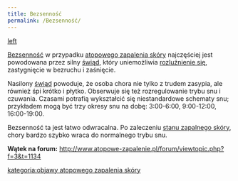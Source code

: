 ```yaml
---
title: Bezsenność
permalink: /Bezsenność/
---
```


[left](/Grafika:Sen.png "wikilink")

[Bezsenność](/atopedia/Bezsenność "wikilink") w przypadku [atopowego zapalenia skóry](/atopedia/atopowe_zapalenie_skóry "wikilink") najczęściej jest powodowana przez silny [świąd](/atopedia/świąd "wikilink"), który uniemożliwia [rozluźnienie się](/atopedia/techniki_relaksacyjne "wikilink"), zastygnięcie w bezruchu i zaśnięcie.

Nasilony [świąd](/atopedia/świąd "wikilink") powoduje, że osoba chora nie tylko z trudem zasypia, ale również śpi krótko i płytko. Obserwuje się też rozregulowanie trybu snu i czuwania. Czasami potrafią wykształcić się niestandardowe schematy snu; przykładem mogą być trzy okresy snu na dobę: 3:00-6:00, 9:00-12:00, 16:00-19:00.

Bezsenność ta jest łatwo odwracalna. Po zaleczeniu [stanu zapalnego skóry](/atopedia/stan_zapalny_skóry "wikilink"), chory bardzo szybko wraca do normalnego trybu snu.

**Wątek na forum:** <http://www.atopowe-zapalenie.pl/forum/viewtopic.php?f=3&t=1134>

[kategoria:objawy atopowego zapalenia skóry](/atopedia/kategoria:objawy_atopowego_zapalenia_skóry "wikilink")